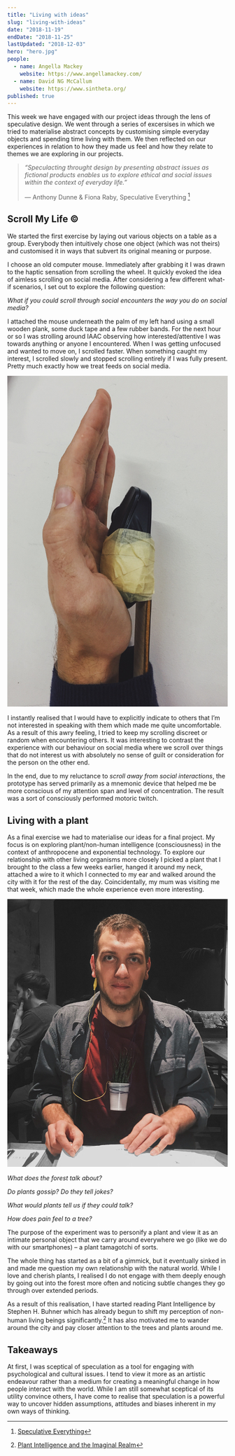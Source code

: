 ```yaml
---
title: "Living with ideas"
slug: "living-with-ideas"
date: "2018-11-19"
endDate: "2018-11-25"
lastUpdated: "2018-12-03"
hero: "hero.jpg"
people:
  - name: Angella Mackey
    website: https://www.angellamackey.com/
  - name: David NG McCallum
    website: https://www.sintheta.org/
published: true
---
```




This week we have engaged with our project ideas through the lens of speculative design. We went through a series of excersises in which we tried to materialise abstract concepts by customising simple everyday objects and spending time living with them. We then reflected on our experiences in relation to how they made us feel and how they relate to themes we are exploring in our projects.



>  *“Speculacting throught design by presenting abstract issues as fictional products enables us to explore ethical and social issues within the context of everyday life.”*
>
> — Anthony Dunne & Fiona Raby, Speculative Everything [^1]





## Scroll My Life ©

We started the first exercise by laying out various objects on a table as a group. Everybody then intuitively chose one object (which was not theirs) and customised it in ways that subvert its original meaning or purpose.

I choose an old computer mouse. Immediately after grabbing it I was drawn to the haptic sensation from scrolling the wheel. It quickly evoked the idea of aimless scrolling on social media. After considering a few different what-if scenarios, I set out to explore the following question:

*What if you could scroll through social encounters the way you do on social media?*

I attached the mouse underneath the palm of my left hand using a small wooden plank, some duck tape and a few rubber bands. For the next hour or so I was strolling around IAAC observing how interested/attentive I was towards anything or anyone I encountered. When I was getting unfocused and wanted to move on, I scrolled faster. When something caught my interest, I scrolled slowly and stopped scrolling entirely if I was fully present. Pretty much exactly how we treat feeds on social media.



![](hand-scroll.jpg "Life scrolling device")



I instantly realised that I would have to explicitly indicate to others that I’m not interested in speaking with them which made me quite uncomfortable. As a result of this awry feeling, I tried to keep my scrolling discreet or random when encountering others. It was interesting to contrast the experience with our behaviour on social media where we scroll over things that do not interest us with absolutely no sense of guilt or consideration for the person on the other end.

In the end, due to my reluctance to *scroll away from social interactions*, the prototype has served primarily as a mnemonic device that helped me be more conscious of my attention span and level of concentration. The result was a sort of consciously performed motoric twitch.



## Living with a plant

As a final exercise we had to materialise our ideas for a final project. My focus is on exploring plant/non-human intelligence (consciousness) in the context of anthropocene and exponential technology. To explore our relationship with other living organisms more closely I picked a plant that I brought to the class a few weeks earlier, hanged it around my neck, attached a wire to it which I connected to my ear and walked around the city with it for the rest of the day. Coincidentally, my mum was visiting me that week, which made the whole experience even more interesting.



![](planty-edited.jpg "Me and Planty out on a dinner date")



*What does the forest talk about?*

*Do plants gossip? Do they tell jokes?*

*What would plants tell us if they could talk?*

*How does pain feel to a tree?*

The purpose of the experiment was to personify a plant and view it as an intimate personal object that we carry around everywhere we go (like we do with our smartphones) – a plant tamagotchi of sorts.

The whole thing has started as a bit of a gimmick, but it eventually sinked in and made me question my own relationship with the natural world. While I love and cherish plants, I realised I do not engage with them deeply enough by going out into the forest more often and noticing subtle changes they go through over extended periods.

As a result of this realisation, I have started reading Plant Intelligence by Stephen H. Buhner which has already begun to shift my perception of non-human living beings significantly.[^2]  It has also motivated me to wander around the city and pay closer attention to the trees and plants around me.

## Takeaways

At first, I was sceptical of speculation as a tool for engaging with psychological and cultural issues. I tend to view it more as an artistic endeavour rather than a medium for creating a meaningful change in how people interact with the world. While I am still somewhat sceptical of its utility convince others, I have come to realise that speculation is a powerful way to uncover hidden assumptions, attitudes and biases inherent in my own ways of thinking.



[^1]: [Speculative Everything](https://www.goodreads.com/book/show/17756296-speculative-everything)
[^2]: [Plant Intelligence and the Imaginal Realm](https://www.goodreads.com/book/show/18223784-plant-intelligence-and-the-imaginal-realm)

